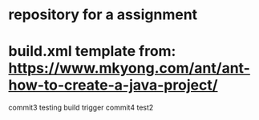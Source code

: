 # repository for a assignment
# build.xml template from: https://www.mkyong.com/ant/ant-how-to-create-a-java-project/
commit3 testing build trigger
commit4 test2